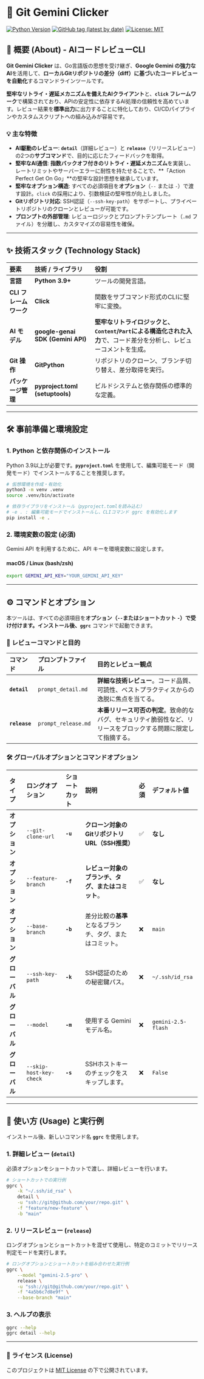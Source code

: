 # 🤖 Git Gemini Clicker

[![Python Version](https://img.shields.io/badge/Python-3.8+-blue?logo=python)](https://www.python.org/)
[![GitHub tag (latest by date)](https://img.shields.io/github/v/tag/shouni/git-gemini-clicker)](https://github.com/shouni/git-gemini-clicker/tags)
[![License: MIT](https://img.shields.io/badge/License-MIT-yellow.svg)](https://opensource.org/licenses/MIT)

## 🚀 概要 (About) - AIコードレビューCLI

**Git Gemini Clicker** は、Go言語版の思想を受け継ぎ、**Google Gemini の強力なAI**を活用して、**ローカルGitリポジトリの差分（diff）に基づいたコードレビューを自動化**するコマンドラインツールです。

**堅牢なリトライ・遅延メカニズムを備えたAIクライアント**と、**`click` フレームワーク**で構築されており、APIの安定性に依存するAI処理の信頼性を高めています。レビュー結果を**標準出力**に出力することに特化しており、CI/CDパイプラインやカスタムスクリプトへの組み込みが容易です。

### 💡 主な特徴

* **AI駆動のレビュー**: **`detail`**（詳細レビュー）と **`release`**（リリースレビュー）の2つの**サブコマンド**で、目的に応じたフィードバックを取得。
* **堅牢なAI通信**: **指数バックオフ付きのリトライ・遅延メカニズム**を実装し、レートリミットやサーバーエラーに耐性を持たせることで、**「Action Perfect Get On Go」**の堅牢な設計思想を継承しています。
* **堅牢なオプション構造**: すべての必須項目を**オプション**（`--` または `-`）で渡す設計。`click` の採用により、引数検証の堅牢性が向上しました。
* **Gitリポジトリ対応**: SSH認証（`--ssh-key-path`）をサポートし、プライベートリポジトリのクローンとレビューが可能です。
* **プロンプトの外部管理**: レビューロジックとプロンプトテンプレート（`.md` ファイル）を分離し、カスタマイズの容易性を確保。

-----

## ✨ 技術スタック (Technology Stack)

| 要素 | 技術 / ライブラリ | 役割 |
| :--- | :--- | :--- |
| **言語** | **Python 3.9+** | ツールの開発言語。 |
| **CLI フレームワーク** | **Click** | 関数をサブコマンド形式のCLIに堅牢に変換。 |
| **AI モデル** | **google-genai SDK (Gemini API)** | **堅牢なリトライロジックと、`Content`/`Part`による構造化された入力**で、コード差分を分析し、レビューコメントを生成。 |
| **Git 操作** | **GitPython** | リポジトリのクローン、ブランチ切り替え、差分取得を実行。 |
| **パッケージ管理** | **pyproject.toml (setuptools)** | ビルドシステムと依存関係の標準的な定義。 |

-----

## 🛠️ 事前準備と環境設定

### 1\. Python と依存関係のインストール

Python 3.9以上が必要です。**`pyproject.toml`** を使用して、編集可能モード（開発モード）でインストールすることを推奨します。

```bash
# 仮想環境を作成・有効化
python3 -m venv .venv
source .venv/bin/activate

# 依存ライブラリをインストール（pyproject.tomlを読み込む）
# -e . : 編集可能モードでインストールし、CLIコマンド ggrc を有効化します
pip install -e .
```

### 2\. 環境変数の設定 (必須)

Gemini API を利用するために、API キーを環境変数に設定します。

#### macOS / Linux (bash/zsh)

```bash
export GEMINI_API_KEY="YOUR_GEMINI_API_KEY"
```

-----

## ⚙️ コマンドとオプション

本ツールは、すべての必須項目を**オプション（`--`またはショートカット `-`）で受け付けます。インストール後、`ggrc`** コマンドで起動できます。

### 🤖 レビューコマンドと目的

| コマンド | プロンプトファイル | 目的とレビュー観点 |
| :--- | :--- | :--- |
| **`detail`** | `prompt_detail.md` | **詳細な技術レビュー**。コード品質、可読性、ベストプラクティスからの逸脱に焦点を当てる。 |
| **`release`** | `prompt_release.md` | **本番リリース可否の判定**。致命的なバグ、セキュリティ脆弱性など、リリースをブロックする問題に限定して指摘する。 |

### 🛠 グローバルオプションとコマンドオプション

| タイプ | ロングオプション | ショートカット | 説明 | 必須 | デフォルト値 |
| :--- | :--- | :--- | :--- | :--- | :--- |
| **オプション** | `--git-clone-url` | **`-u`** | **クローン対象のGitリポジトリURL（SSH推奨）** | ✅ | **なし** |
| **オプション** | `--feature-branch` | **`-f`** | **レビュー対象のブランチ、タグ、またはコミット**。 | ✅ | **なし** |
| **オプション** | `--base-branch` | **`-b`** | 差分比較の**基準**となるブランチ、タグ、またはコミット。 | ❌ | `main` |
| **グローバル** | `--ssh-key-path` | **`-k`** | SSH認証のための秘密鍵パス。 | ❌ | `~/.ssh/id_rsa` |
| **グローバル** | `--model` | **`-m`** | 使用する Gemini モデル名。 | ❌ | `gemini-2.5-flash` |
| **グローバル** | `--skip-host-key-check` | **`-s`** | SSHホストキーのチェックをスキップします。 | ❌ | `False` |

-----

## 🚀 使い方 (Usage) と実行例

インストール後、新しいコマンド名 **`ggrc`** を使用します。

### 1\. 詳細レビュー (`detail`)

必須オプションをショートカットで渡し、詳細レビューを行います。

```bash
# ショートカットでの実行例
ggrc \
    -k "~/.ssh/id_rsa" \
    detail \
    -u "ssh://git@github.com/your/repo.git" \
    -f "feature/new-feature" \
    -b "main"
```

### 2\. リリースレビュー (`release`)

ロングオプションとショートカットを混ぜて使用し、特定のコミットでリリース判定モードを実行します。

```bash
# ロングオプションとショートカットを組み合わせた実行例
ggrc \
    --model "gemini-2.5-pro" \
    release \
    -u "ssh://git@github.com/your/repo.git" \
    -f "4a5b6c7d8e9f" \
    --base-branch "main"
```

### 3\. ヘルプの表示

```bash
ggrc --help
ggrc detail --help
```

-----

### 📜 ライセンス (License)

このプロジェクトは [MIT License](https://opensource.org/licenses/MIT) の下で公開されています。
